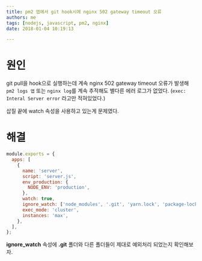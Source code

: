 ```yaml
---
title: pm2 앱에서 git hook시에 nginx 502 gateway timeout 오류
authors: me
tags: [nodejs, javascript, pm2, nginx]
date: 2018-01-04 10:19:13

---
```


# 원인

git pull을 hook으로 실행하는데 계속 nginx 502 gateway timeout 오류가 발생해 `pm2 logs 앱` 또는 `nginx log`를 계속 추적해도 별다른 에러 로그가 없었다. (`exec: Interal Server error` 라고만 적혀있었다.)

삽질 끝에 watch 속성을 사용하고 있는게 문제였다.

# 해결

```js title="ecosystem.config.js"
module.exports = {
  apps: [
    {
      name: 'server',
      script: 'server.js',
      env_production: {
        NODE_ENV: 'production',
      },
      watch: true,
      ignore_watch: ['node_modules', '.git', 'yarn.lock', 'package-lock.json'],
      exec_mode: 'cluster',
      instances: 'max',
    },
  ],
};
```

**ignore_watch** 속성에 **.git** 폴더와 다른 폴더들이 제대로 예외처리 되었는지 확인해보자.
